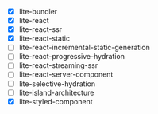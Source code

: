 - [x] lite-bundler
- [x] lite-react
- [x] lite-react-ssr
- [x] lite-react-static
- [ ] lite-react-incremental-static-generation
- [ ] lite-react-progressive-hydration
- [ ] lite-react-streaming-ssr
- [ ] lite-react-server-component
- [ ] lite-selective-hydration
- [ ] lite-island-architecture
- [x] lite-styled-component
